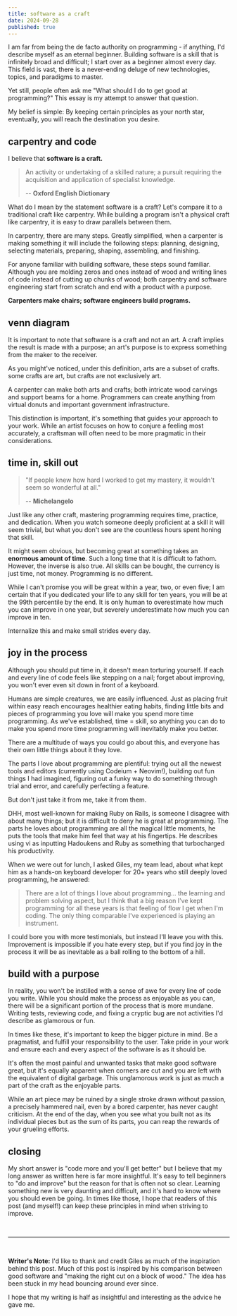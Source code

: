 ```yaml
---
title: software as a craft
date: 2024-09-28
published: true
---
```

<script lang="ts">
  import CaptionedImage from '$lib/components/CaptionedImage.svelte';
  import VanGoghsChair from "./van-goghs-chair.jpg";
  import ArtsAndCraftsVennDiagram from "./ArtsAndCraftsVennDiagram.svg";
</script>

I am far from being the de facto authority on programming - if anything, I'd describe myself as an eternal beginner. Building software is a skill that is infinitely broad and difficult; I start over as a beginner almost every day. This field is vast, there is a never-ending deluge of new technologies, topics, and paradigms to master.

Yet still, people often ask me "What should I do to get good at programming?" This essay is my attempt to answer that question.

My belief is simple: By keeping certain principles as your north star, eventually, you will reach the destination you desire.
## carpentry and code

I believe that **software is a craft.**

> An activity or undertaking of a skilled nature; a pursuit requiring the acquisition and application of specialist knowledge.
> 
> -- **Oxford English Dictionary**

What do I mean by the statement software is a craft? Let's compare it to a traditional craft like carpentry. While building a program isn't a physical craft like carpentry, it is easy to draw parallels between them.

In carpentry, there are many steps. Greatly simplified, when a carpenter is making something it will include the following steps: planning, designing, selecting materials, preparing, shaping, assembling, and finishing.

For anyone familiar with building software, these steps sound familiar. Although you are molding zeros and ones instead of wood and writing lines of code instead of cutting up chunks of wood; both carpentry and software engineering start from scratch and end with a product with a purpose. 

**Carpenters make chairs; software engineers build programs.**

<CaptionedImage image={VanGoghsChair} caption="Van Gogh's Chair, 1888 by Vincent Van Gogh" long_image=True/>


## venn diagram

It is important to note that software is a craft and not an art. A craft implies the result is made with a purpose; an art's purpose is to express something from the maker to the receiver. 

As you might've noticed, under this definition, arts are a subset of crafts. some crafts are art, but crafts are not exclusively art.

A carpenter can make both arts and crafts; both intricate wood carvings and support beams for a home. Programmers can create anything from virtual donuts and important government infrastructure.

This distinction is important, it's something that guides your approach to your work. While an artist focuses on how to  conjure a feeling most accurately, a craftsman will often need to be more pragmatic in their considerations. 

<CaptionedImage image={ArtsAndCraftsVennDiagram} caption="a venn diagram would look something like this" long_image="true"/>

## time in, skill out

> "If people knew how hard I worked to get my mastery, it wouldn't seem so wonderful at all."
>  
>  -- **Michelangelo**

Just like any other craft, mastering programming requires time, practice, and dedication. When you watch someone deeply proficient at a skill it will seem trivial, but what you don't see are the countless hours spent honing that skill.

It might seem obvious, but becoming great at something takes an **enormous amount of time**. Such a long time that it is difficult to fathom. However, the inverse is also true. All skills can be bought, the currency is just time, not money. Programming is no different. 

While I can't promise you will be great within a year, two, or even five; I am certain that if you dedicated your life to any skill for ten years, you will be at the 99th percentile by the end. It is only human to overestimate how much you can improve in one year, but severely underestimate how much you can improve in ten.

Internalize this and make small strides every day.
## joy in the process

Although you should put time in, it doesn't mean torturing yourself. If each and every line of code feels like stepping on a nail; forget about improving, you won't ever even sit down in front of a keyboard.

Humans are simple creatures, we are easily influenced. Just as placing fruit within easy reach encourages healthier eating habits, finding little bits and pieces of programming you love will make you spend more time programming. As we've established, time = skill, so anything you can do to make you spend more time programming will inevitably make you better.

There are a multitude of ways you could go about this, and everyone has their own little things about it they love.

The parts I love about programming are plentiful: trying out all the newest tools and editors (currently using Codeium + Neovim!), building out fun things I had imagined, figuring out a funky way to do something through trial and error, and carefully perfecting a feature.

But don't just take it from me, take it from them.

DHH, most well-known for making Ruby on Rails, is someone I disagree with about many things; but it is difficult to deny he is great at programming. The parts he loves about programming are all the magical little moments, he puts the tools that make him feel that way at his fingertips. He describes using vi as inputting Hadoukens and Ruby as something that turbocharged his productivity.

When we were out for lunch, I asked Giles, my team lead, about what kept him as a hands-on keyboard developer for 20+ years who still deeply loved programming, he answered:

> There are a lot of things I love about programming... the learning and problem solving aspect, but I think that a big reason I've kept programming for all these years is that feeling of flow I get when I'm coding. The only thing comparable I've experienced is playing an instrument.

I could bore you with more testimonials, but instead I'll leave you with this. Improvement is impossible if you hate every step, but if you find joy in the process it will be as inevitable as a ball rolling to the bottom of a hill.

## build with a purpose

In reality, you won't be instilled with a sense of awe for every line of code you write. While you should make the process as enjoyable as you can, there will be a significant portion of the process that is more mundane. Writing tests, reviewing code, and fixing a cryptic bug are not activities I'd describe as glamorous or fun.

In times like these, it's important to keep the bigger picture in mind. Be a pragmatist, and fulfill your responsibility to the user. Take pride in your work and ensure each and every aspect of the software is as it should be. 

It's often the most painful and unwanted tasks that make good software great, but it's equally apparent when corners are cut and you are left with the equivalent of digital garbage. This unglamorous work is just as much a part of the craft as the enjoyable parts.

While an art piece may be ruined by a single stroke drawn without passion, a precisely hammered nail, even by a bored carpenter, has never caught criticism. At the end of the day, when you see what you built not as its individual pieces but as the sum of its parts, you can reap the rewards of your grueling efforts.

## closing

My short answer is "code more and you'll get better" but I believe that my long answer as written here is far more insightful. It's easy to tell beginners to "do and improve" but the reason for that is often not so clear. Learning something new is very daunting and difficult, and it's hard to know where you should even be going. In times like those, I hope that readers of this post (and myself!) can keep these principles in mind when striving to improve.

<br/>

---

<br/>

**Writer's Note:** I'd like to thank and credit Giles as much of the inspiration behind this post. Much of this post is inspired by his comparison between good software and "making the right cut on a block of wood." The idea has been stuck in my head bouncing around ever since. 

I hope that my writing is half as insightful and interesting as the advice he gave me.